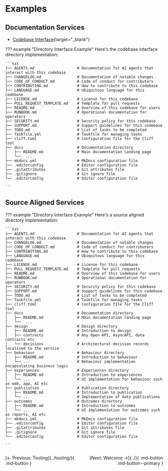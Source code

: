 # Examples

## Documentation Services

- [Codebase Interface](https://github.com/codebase-interface/codebaseinterface){target="_blank"}

??? example "Directory Interface Example"
    Here's the codebase interface directory implementation:

    ```txt
    ├── AGENTS.md                   # Documentation for AI agents that interact with this codebase
    ├── CHANGELOG.md                # Documentation of notable changes
    ├── CODE_OF_CONDUCT.md          # Code of conduct for contributors
    ├── CONTRIBUTING.md             # How to contribute to this codebase
    ├── LANGUAGE.md                 # Ubiquitous language for this codebase
    ├── LICENSE.md                  # License for this codebase
    ├── PULL_REQUEST_TEMPLATE.md    # Template for pull requests
    ├── README.md                   # Overview of this codebase for users
    ├── RUNBOOK.md                  # Operational documentation for operators
    ├── SECURITY.md                 # Security policy for this codebase
    ├── SUPPORT.md                  # Support guidelines for this codebase
    ├── TODO.md                     # List of tasks to be completed
    ├── Taskfile.yml                # Taskfile for managing tasks
    ├── cliff.toml                  # Configuration file for the Cliff tool
    ├── docs                        # Documentation directory        
    │   ├── README.md               # Main documentation landing page       
    │   └──  ...
    ├── mkdocs.yml                  # MkDocs configuration file
    ├── .editorconfig               # Editor configuration file
    ├── .gitattributes              # Git attributes file
    ├── .gitignore                  # Git ignore file
    └── .editorconfig               # Editor configuration file

    ```

## Source Aligned Services

??? example "Directory Interface Example"
    Here's a source aligned directory implementation:

    ```txt
    ├── AGENTS.md                   # Documentation for AI agents that interact with this codebase
    ├── CHANGELOG.md                # Documentation of notable changes
    ├── CODE_OF_CONDUCT.md          # Code of conduct for contributors
    ├── CONTRIBUTING.md             # How to contribute to this codebase
    ├── LANGUAGE.md                 # Ubiquitous language for this codebase
    ├── LICENSE.md                  # License for this codebase
    ├── PULL_REQUEST_TEMPLATE.md    # Template for pull requests
    ├── README.md                   # Overview of this codebase for users
    ├── RUNBOOK.md                  # Operational documentation for operators
    ├── SECURITY.md                 # Security policy for this codebase
    ├── SUPPORT.md                  # Support guidelines for this codebase
    ├── TODO.md                     # List of tasks to be completed
    ├── Taskfile.yml                # Taskfile for managing tasks
    ├── cliff.toml                  # Configuration file for the Cliff tool
    ├── docs                        # Documentation directory        
    │   ├── README.md               # Main documentation landing page       
    │   └──  ...
    ├── design                      # Design directory        
    │   ├── README.md               # Introduction to design
    │   ├── contracts               # Any Open API, AsyncAPI, data contracts etc
    │   └── decisions               # Architectural decision records localised to the service
    ├── behaviour                   # Behaviour directory        
    │   ├── README.md               # Introduction to behaviour
    │   └── ...                     # Behaviour implementation encapsulating business logic
    ├── experiences                 # Experiences directory        
    │   ├── README.md               # Introduction to experiences
    │   └── ...                     # UI implementation for behaviour such as web, app, AI etc
    ├── publication                 # Publication directory
    │   ├── README.md               # Introduction to publication
    │   └── ...                     # Implementation of data publications
    ├── outcomes                    # Outcomes directory
    │   ├── README.md               # Introduction to outcomes
    │   └── ...                     # UI implementation for outcomes such as reports, AI etc
    ├── mkdocs.yml                  # MkDocs configuration file
    ├── .editorconfig               # Editor configuration file
    ├── .gitattributes              # Git attributes file
    ├── .gitignore                  # Git ignore file
    └── .editorconfig               # Editor configuration file

    ```

<!-- markdownlint-disable MD033 -->
<div class="navigation-buttons" markdown="1" style="display: grid; grid-template-columns: 1fr 1fr; gap: 1rem; margin-top: 1.5rem;">

<div markdown="1">
[← Previous: Tooling](../tooling/){ .md-button }
</div>

<div markdown="1" style="text-align: right;">
[Next: Welcome →](../){ .md-button .md-button--primary }
</div>

</div>

<style>
@media (max-width: 768px) {
  .navigation-buttons {
    display: grid !important;
    grid-template-columns: 1fr !important;
    gap: 0.5rem !important;
  }
  .navigation-buttons > div:last-child {
    text-align: left !important;
  }
}
</style>
<!-- markdownlint-enable MD033 -->
